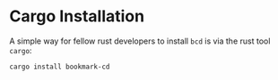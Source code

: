 # Cargo Installation

A simple way for fellow rust developers to install `bcd` is via the rust tool `cargo`:

``` bash
cargo install bookmark-cd
```
